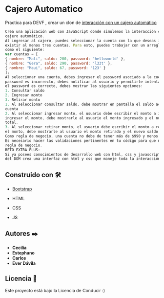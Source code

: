 # Cajero Automatico
 Practica para DEVF , crear un clon de  [interacción con un
cajero automático](#)  

``` javascript
Crea una aplicación web con JavaScript donde simulemos la interacción con un
cajero automático.
Al ingresar al cajero, puedes seleccionar la cuenta con la que deseas interactuar. Deben
existir al menos tres cuentas. Para esto, puedes trabajar con un arreglo de objetos
como el siguiente:
var cuentas = [
{ nombre: "Mali", saldo: 200, password: 'helloworld' },
{ nombre: "Gera", saldo: 290, password: 'l33t' },
{ nombre: "Maui", saldo: 67, password: '123' }
];
Al seleccionar una cuenta, debes ingresar el password asociado a la cuenta. Si el
password es incorrecto, debes notificar al usuario y permitirle intentarlo nuevamente. Si
el password es correcto, debes mostrar las siguientes opciones:
1. Consultar saldo
2. Ingresar monto
3. Retirar monto
1. Al seleccionar consultar saldo, debe mostrar en pantalla el saldo actual de la
cuenta
2. Al seleccionar ingresar monto, el usuario debe escribir el monto a ingresar. Al
ingresar el monto, debe mostrarle al usuario el monto ingresado y el nuevo saldo
total.
3. Al seleccionar retirar monto, el usuario debe escribir el monto a retirar. Al retirar
el monto, debe mostrarle al usuario el monto retirado y el nuevo saldo total.
Como regla de negocio, una cuenta no debe de tener más de $990 y menos de $10.
Es necesario hacer las validaciones pertinentes en tu código para que no se rompa esta
regla de negocio.
RETO EXTRA PLUS:
Si ya posees conocimientos de desarrollo web con html, css y javascript. Haciendo uso
del DOM crea una interfaz con html y css que maneje toda la interacción descrita arrib
```

## Construido con 🛠️


* [Bootstrap](https://getbootstrap.com/) 

* HTML
* CSS
* JS

 
## Autores ✒️


* **Cecilia**  
* **Estephano**  
* **Carlos**  
* **Ever Dávila**  
 
 





## Licencia 📄

Este proyecto está bajo la Licencia de Conducir :) 


 
